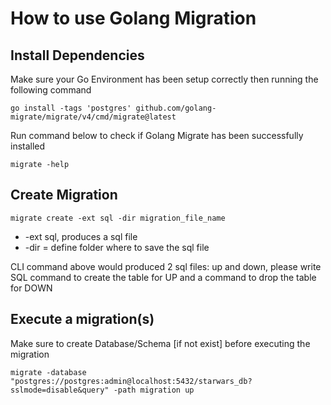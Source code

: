 # How to use Golang Migration

## Install Dependencies

Make sure your Go Environment has been setup correctly then running the following command

`go install -tags 'postgres' github.com/golang-migrate/migrate/v4/cmd/migrate@latest`

Run command below to check if Golang Migrate has been successfully installed

`migrate -help`

## Create Migration

```migrate create -ext sql -dir migration_file_name```

 - -ext sql, produces a sql file
 - -dir = define folder where to save the sql file 

CLI command above would produced 2 sql files: up and down, please write SQL command to create the table for UP and a command to drop the table for DOWN

## Execute a migration(s)

Make sure to create Database/Schema [if not exist] before executing the migration

`migrate -database "postgres://postgres:admin@localhost:5432/starwars_db?sslmode=disable&query" -path migration up`

